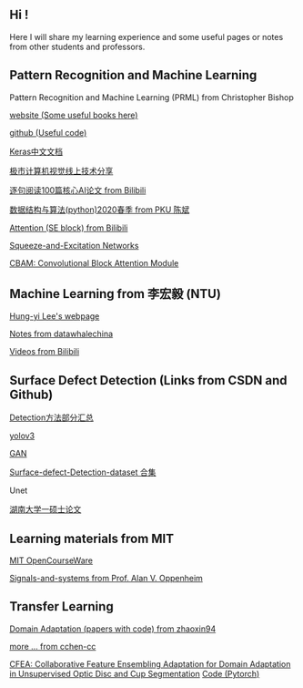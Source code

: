 
<!--
## Welcome to GitHub Pages

You can use the [editor on GitHub](https://github.com/BonnenuIt/BonnenuIt.github.io/edit/master/README.md) to maintain and preview the content for your website in Markdown files.

Whenever you commit to this repository, GitHub Pages will run [Jekyll](https://jekyllrb.com/) to rebuild the pages in your site, from the content in your Markdown files.

### Markdown

Markdown is a lightweight and easy-to-use syntax for styling your writing. It includes conventions for

```markdown
Syntax highlighted code block

# Header 1
## Header 2
### Header 3

- Bulleted
- List

1. Numbered
2. List

**Bold** and _Italic_ and `Code` text

[Link](url) and ![Image](src)
```

For more details see [GitHub Flavored Markdown](https://guides.github.com/features/mastering-markdown/).

### Jekyll Themes

Your Pages site will use the layout and styles from the Jekyll theme you have selected in your [repository settings](https://github.com/BonnenuIt/BonnenuIt.github.io/settings). The name of this theme is saved in the Jekyll `_config.yml` configuration file.

### Support or Contact

Having trouble with Pages? Check out our [documentation](https://help.github.com/categories/github-pages-basics/) or [contact support](https://github.com/contact) and we’ll help you sort it out.


## Begin your pages

< ! - -
整段整段的不可见内容
- - >
这是注释符号 in markdown 语法（一定删去其间空格）
[参见]https://www.jianshu.com/p/9be87e7e15bf
-->

## Hi !

Here I will share my learning experience and some useful pages or notes from other students and professors.

## Pattern Recognition and Machine Learning

Pattern Recognition and Machine Learning (PRML) from Christopher Bishop

[website (Some useful books here)](https://www.microsoft.com/en-us/research/people/cmbishop/)

[github (Useful code)](https://github.com/PRML)

[Keras中文文档](https://keras-cn.readthedocs.io/en/latest/for_beginners/keras_windows/)

[极市计算机视觉线上技术分享](https://bbs.cvmart.net/topics/149)

[逐句阅读100篇核心AI论文 from Bilibili](https://www.bilibili.com/video/BV1xz4y1S7VK)

[数据结构与算法(python)2020春季 from PKU 陈斌](http://gis4g.pku.edu.cn/course/pythonds/)

[Attention (SE block) from Bilibili](https://www.bilibili.com/video/BV1SA41147uA)

[Squeeze-and-Excitation Networks](https://arxiv.org/abs/1709.01507)

[CBAM: Convolutional Block Attention Module](https://arxiv.org/abs/1807.06521)

## Machine Learning from 李宏毅 (NTU)

[Hung-yi Lee's webpage](http://speech.ee.ntu.edu.tw/~tlkagk/index.html)

[Notes from datawhalechina](https://datawhalechina.github.io/leeml-notes/#/)

[Videos from Bilibili](https://www.bilibili.com/video/BV1JE411g7XF)

## Surface Defect Detection (Links from CSDN and Github)

[Detection方法部分汇总](https://blog.csdn.net/qq_29462849/article/details/104360442)

[yolov3](https://blog.csdn.net/qq_29462849/article/details/84772263)

[GAN](https://blog.csdn.net/qq_27871973/article/details/84068984?utm_medium=distribute.pc_relevant.none-task-blog-BlogCommendFromMachineLearnPai2-5.channel_param&depth_1-utm_source=distribute.pc_relevant.none-task-blog-BlogCommendFromMachineLearnPai2-5.channel_param)

[Surface-defect-Detection-dataset 合集](https://github.com/Eatzhy/Surface-defect-Detection-dataset)

Unet

[湖南大学一硕士论文](https://kns.cnki.net/kcms/detail/detail.aspx?dbcode=CMFD&dbname=CMFD202002&filename=1020702749.nh&v=MDQxMTJUM3FUcldNMUZyQ1VSN3FmYnVabkZDbmhVcjdMVkYyNUhyUzRITmJJcHBFYlBJUjhlWDFMdXhZUzdEaDE=)

## Learning materials from MIT

[MIT OpenCourseWare](https://ocw.mit.edu/index.htm)

[Signals-and-systems from Prof. Alan V. Oppenheim](https://ocw.mit.edu/resources/res-6-007-signals-and-systems-spring-2011/)

## Transfer Learning

[Domain Adaptation (papers with code) from zhaoxin94](https://github.com/zhaoxin94/awesome-domain-adaptation)

[more ... from cchen-cc](https://github.com/cchen-cc/awesome-domain-adaptation#semantic-segmentation)

[CFEA: Collaborative Feature Ensembling Adaptation for Domain Adaptation in Unsupervised Optic Disc and Cup Segmentation](https://arxiv.org/pdf/1910.07638.pdf)
[Code (Pytorch)](https://github.com/cswin/AWC)
